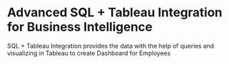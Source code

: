 # Advanced SQL + Tableau Integration for Business Intelligence
SQL + Tableau Integration provides the data with the help of queries and visualizing in Tableau to create Dashboard for Employees
